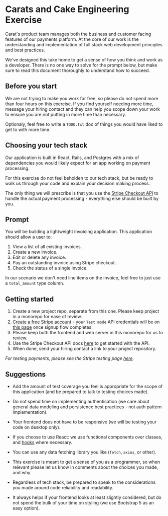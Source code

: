 # Carats and Cake Engineering Exercise

Carat's product team manages both the business and customer facing features of our payments platform. At the core of our work is the understanding and implementation of full stack web development principles and best practices.

We've designed this take home to get a sense of how you think and work as a developer. There is no one way to solve for the prompt below, but make sure to read this document thoroughly to understand how to succeed.

## Before you start

We are not trying to make you work for free, so please do not spend more than four hours on this exercise. If you find yourself needing more time, message your hiring contact and they can help you scope down your work to ensure you are not putting in more time than necessary.

Optionaly, feel free to write a `TODO.txt` doc of things you would have liked to get to with more time.

## Choosing your tech stack

Our application is built in React, Rails, and Postgres with a mix of dependencies you would likely expect for an app working on payment processing.

For this exercise do not feel beholden to our tech stack, but be ready to walk us through your code and explain your decision making process.

The only thing we will prescribe is that you use the [Stripe Checkout API](https://stripe.com/docs/payments/checkout) to handle the actual payment processing - everything else should be built by you.

## Prompt

You will be building a lightweight invoicing application. This application should allow a user to:
1. View a list of all existing invoices.
2. Create a new invoice.
3. Edit or delete any invoice.
4. Pay an outstanding invoice using Stripe checkout.
5. Check the status of a single invoice.

In our scenario we don't need line items on the invoice, feel free to just use a `total_amount` type column.

## Getting started
1. Create a new project repo, separate from this one. Please keep project in a monorepo for ease of review.  
2. [Create a free Stripe account](https://dashboard.stripe.com/register) - your `Test mode` API credentials will be on [this page](https://dashboard.stripe.com/test/dashboard) once signup flow completes.
3. Please keep both the frontend and web server in this monorepo for us to review.
4. Use the Stripe Checkout API docs [here](https://stripe.com/docs/payments/checkout) to get started with the API.
5. When done, send your hiring contact a link to your project repository.

*For testing payments, please see the Stripe testing page [here](https://stripe.com/docs/testing).*

## Suggestions

- Add the amount of test coverage you feel is appropriate for the scope of this application (and be prepared to talk to testing choices made).

- Do not spend time on implementing authentication (we care about general data modeling and persistence best practices - not auth pattern implementation).

- Your frontend does not have to be responsive (we will be testing your code on desktop only).

- If you choose to use React: we use functional components over classes, and [hooks](https://reactjs.org/docs/hooks-intro.html) where necessary.

- You can use any data fetching library you like (`fetch`, `axios`, or other).

- This exercise is meant to get a sense of you as a programmer, so when relevant please let us know in comments about the choices you made, and why.

- Regardless of tech stack, be prepared to speak to the considerations you made around code reliability and readability.

- It always helps if your frontend looks at least slightly considered, but do not spend the bulk of your time on styling (we use Bootstrap 5 as an easy option).
